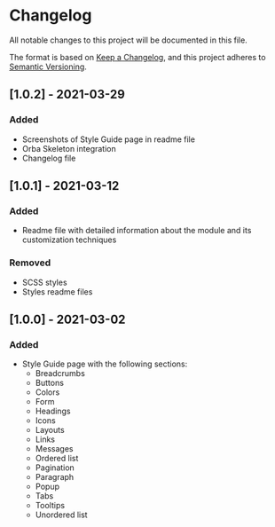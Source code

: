 # Changelog
All notable changes to this project will be documented in this file.

The format is based on [Keep a Changelog](https://keepachangelog.com/en/1.0.0/),
and this project adheres to [Semantic Versioning](https://semver.org/spec/v2.0.0.html).

## [1.0.2] - 2021-03-29
### Added
- Screenshots of Style Guide page in readme file
- Orba Skeleton integration
- Changelog file

## [1.0.1] - 2021-03-12
### Added
- Readme file with detailed information about the module and its customization techniques

### Removed
- SCSS styles
- Styles readme files

## [1.0.0] - 2021-03-02
### Added
- Style Guide page with the following sections:
    - Breadcrumbs
    - Buttons
    - Colors
    - Form
    - Headings
    - Icons
    - Layouts
    - Links
    - Messages
    - Ordered list
    - Pagination
    - Paragraph
    - Popup
    - Tabs
    - Tooltips
    - Unordered list